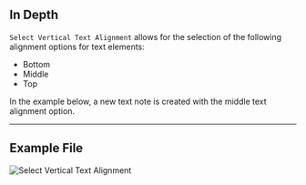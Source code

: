 ## In Depth
`Select Vertical Text Alignment` allows for the selection of the following alignment options for text elements:
- Bottom
- Middle
- Top

In the example below, a new text note is created with the middle text alignment option.
___
## Example File

![Select Vertical Text Alignment](./DSRevitNodesUI.VerticalAlignment_img.jpg)
